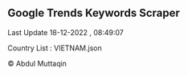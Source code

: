 

## Google Trends Keywords Scraper 
 
Last Update 18-12-2022 , 08:49:07

Country List :
VIETNAM.json



© Abdul Muttaqin 
